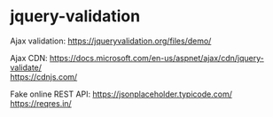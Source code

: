 # jquery-validation
Ajax validation:
https://jqueryvalidation.org/files/demo/

Ajax CDN:
https://docs.microsoft.com/en-us/aspnet/ajax/cdn/jquery-validate/ <br />
https://cdnjs.com/

Fake online REST API:
https://jsonplaceholder.typicode.com/ <br />
https://reqres.in/
